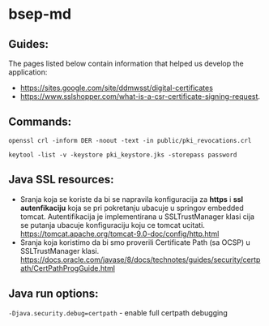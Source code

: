 # bsep-md

## Guides:
The pages listed below contain information that helped us develop the application:
- https://sites.google.com/site/ddmwsst/digital-certificates
- https://www.sslshopper.com/what-is-a-csr-certificate-signing-request.

## Commands:
`openssl crl -inform DER -noout -text -in public/pki_revocations.crl`

`keytool -list -v -keystore pki_keystore.jks -storepass password`

## Java SSL resources:
- Sranja koja se koriste da bi se napravila konfiguracija za **https** i **ssl autenfikaciju** koja se pri pokretanju ubacuje u springov embedded tomcat. Autentifikacija je implementirana u SSLTrustManager klasi cija se putanja ubacuje konfiguraciju koju ce tomcat ucitati. https://tomcat.apache.org/tomcat-9.0-doc/config/http.html
- Sranja koja koristimo da bi smo proverili Certificate Path (sa OCSP) u SSLTrustManager klasi. https://docs.oracle.com/javase/8/docs/technotes/guides/security/certpath/CertPathProgGuide.html

## Java run options:
`-Djava.security.debug=certpath` - enable full certpath debugging



